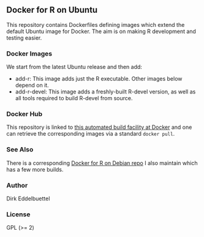 
## Docker for R on Ubuntu

This repository contains Dockerfiles defining images which extend the default
Ubuntu image for Docker. The aim is on making R development and testing easier.

### Docker Images

We start from the latest Ubuntu release and then add:

* add-r:  This image adds just the R executable. Other images below depend on it.
* add-r-devel: This image adds a freshly-built R-devel version, as well as
all tools required to build R-devel from source.

### Docker Hub

This repository is linked to 
[this automated build facility at Docker](https://registry.hub.docker.com/u/eddelbuettel/docker-ubuntu-r/)
and one can retrieve the corresponding images via a standard `docker pull`.

### See Also

There is a corresponding 
[Docker for R on Debian repo](https://github.com/eddelbuettel/docker-debian-r) 
I also maintain which has a few more builds.

### Author

Dirk Eddelbuettel

### License

GPL (>= 2)

